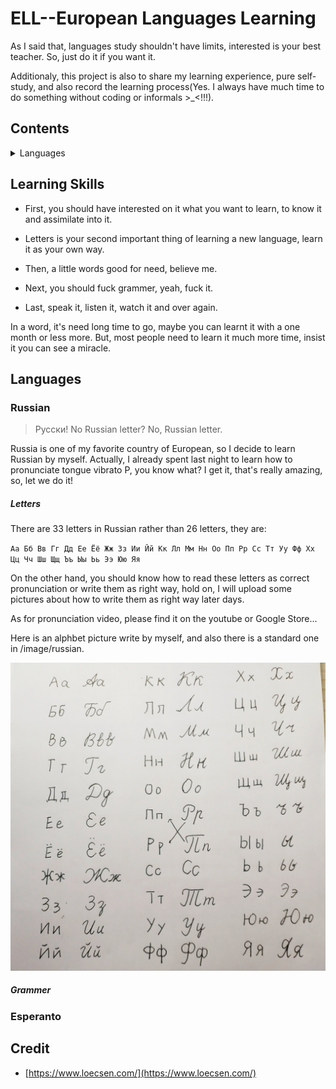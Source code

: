 # ELL--European Languages Learning

As I said that, languages study shouldn't have limits, interested is your best teacher. So, just do it if you want it.

Additionaly, this project is also to share my learning experience, pure self-study, and also record the learning process(Yes. I always have much time to do something without coding or informals >_<!!!).



## Contents

<details>
<summary>Languages</summary>

* [Learning Skills](#learnig-skills)
* [Languages](#Languages)
    * [Russian](#Russian)
        * [Letters](#Letters)
        * [Grammer](#Grammer)
    * [Esperanto](#Esperanto)
    * [French](#French)
    * [Spanish](#Spanish)
    * [](#)
    * [](#)
* [Credit](#Credit)

</details>

## Learning Skills

- First, you should have interested on it what you want to learn, to know it and assimilate into it.

- Letters is your second important thing of learning a new language, learn it as your own way.

- Then, a little words good for need, believe me.

- Next, you should fuck grammer, yeah, fuck it.

- Last, speak it, listen it, watch it and over again.

In a word, it's need long time to go, maybe you can learnt it with a one month or less more. But, most people need to learn it much more time, insist it you can see a miracle.


## Languages

### Russian

> Pусски! No Russian letter? No, Russian letter.

Russia is one of my favorite country of European, so I decide to learn Russian by myself. Actually, I already spent last night to learn how to pronunciate tongue vibrato P, you know what? I get it, that's really amazing, so, let we do it!

##### Letters

There are 33 letters in Russian rather than 26 letters, they are:

`Аа Бб Вв Гг Дд Ее Ёё Жж Зз Ии Йй Кк Лл Мм Нн Оо Пп Рр Сс Тт Уу Фф Хх Цц Чч Шш Щщ Ъъ Ыы Ьь Ээ Юю Яя`

On the other hand, you should know how to read these letters as correct pronunciation or write them as right way, hold on, I will upload some pictures about how to write them as right way later days. 

As for pronunciation video, please find it on the youtube or Google Store...

Here is an alphbet picture write by myself, and also there is a standard one in /image/russian.

![hand.jpg](https://github.com/i0Ek3/ELL/blob/master/images/russian/hand.jpg)

##### Grammer



### Esperanto


## Credit

- [https://www.loecsen.com/](https://www.loecsen.com/) 




